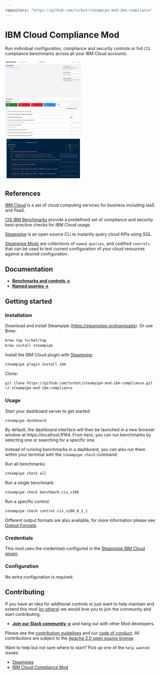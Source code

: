 ```yaml
---
repository: "https://github.com/turbot/steampipe-mod-ibm-compliance"
---
```


# IBM Cloud Compliance Mod

Run individual configuration, compliance and security controls or full `CIS` compliance benchmarks across all your IBM Cloud accounts.

<img src="https://raw.githubusercontent.com/turbot/steampipe-mod-ibm-compliance/main/docs/ibm_compliance_dashboard.png" width="50%" type="thumbnail"/>
<img src="https://raw.githubusercontent.com/turbot/steampipe-mod-ibm-compliance/main/docs/ibm_cis_v100_dashboard.png" width="50%" type="thumbnail"/>
<img src="https://raw.githubusercontent.com/turbot/steampipe-mod-ibm-compliance/main/docs/ibm_compliance_terminal.png" width="50%" type="thumbnail"/>

## References

[IBM Cloud](https://www.ibm.com/cloud) is a set of cloud computing services for business including IaaS and PaaS.

[CIS IBM Benchmarks](https://www.cisecurity.org/benchmark/ibm/) provide a predefined set of compliance and security best-practice checks for IBM Cloud usage.

[Steampipe](https://steampipe.io) is an open source CLI to instantly query cloud APIs using SQL.

[Steampipe Mods](https://steampipe.io/docs/steampipe-mods/) are collections of `named queries`, and codified `controls` that can be used to test current configuration of your cloud resources against a desired configuration.

## Documentation

- **[Benchmarks and controls →](https://hub.steampipe.io/mods/turbot/ibm_compliance/controls)**
- **[Named queries →](https://hub.steampipe.io/mods/turbot/ibm_compliance/queries)**

## Getting started

### Installation

Download and install Steampipe (https://steampipe.io/downloads). Or use Brew:

```sh
brew tap turbot/tap
brew install steampipe
```

Install the IBM Cloud plugin with [Steampipe](https://steampipe.io):

```sh
steampipe plugin install ibm
```

Clone:

```sh
git clone https://github.com/turbot/steampipe-mod-ibm-compliance.git
cd steampipe-mod-ibm-compliance
```
### Usage

Start your dashboard server to get started:

```sh
steampipe dashboard
```

By default, the dashboard interface will then be launched in a new browser
window at https://localhost:9194. From here, you can run benchmarks by
selecting one or searching for a specific one.

Instead of running benchmarks in a dashboard, you can also run them within your
terminal with the `steampipe check` command:

Run all benchmarks:

```sh
steampipe check all
```

Run a single benchmark:

```sh
steampipe check benchmark.cis_v100
```

Run a specific control:

```sh
steampipe check control.cis_v100_6_2_1
```

Different output formats are also available, for more information please see
[Output Formats](https://steampipe.io/docs/reference/cli/check#output-formats).

### Credentials

This mod uses the credentials configured in the [Steampipe IBM Cloud plugin](https://hub.steampipe.io/plugins/turbot/ibm).

### Configuration

No extra configuration is required.

## Contributing

If you have an idea for additional controls or just want to help maintain and extend this mod ([or others](https://github.com/topics/steampipe-mod)) we would love you to join the community and start contributing.

- **[Join our Slack community →](https://steampipe.io/community/join)** and hang out with other Mod developers.

Please see the [contribution guidelines](https://github.com/turbot/steampipe/blob/main/CONTRIBUTING.md) and our [code of conduct](https://github.com/turbot/steampipe/blob/main/CODE_OF_CONDUCT.md). All contributions are subject to the [Apache 2.0 open source license](https://github.com/turbot/steampipe-mod-ibm-compliance/blob/main/LICENSE).

Want to help but not sure where to start? Pick up one of the `help wanted` issues:

- [Steampipe](https://github.com/turbot/steampipe/labels/help%20wanted)
- [IBM Cloud Compliance Mod](https://github.com/turbot/steampipe-mod-ibm-compliance/labels/help%20wanted)
